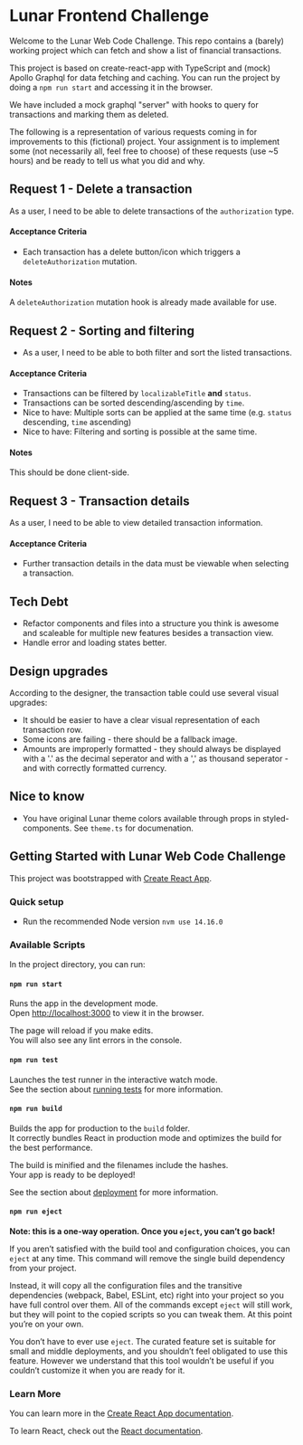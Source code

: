 # Lunar Frontend Challenge

Welcome to the Lunar Web Code Challenge. This repo contains a (barely) working project which can fetch and show a list of financial transactions.

This project is based on create-react-app with TypeScript and (mock) Apollo Graphql for data fetching and caching. You can run the project by doing a `npm run start` and accessing it in the browser.

We have included a mock graphql "server" with hooks to query for transactions and marking them as deleted.

The following is a representation of various requests coming in for improvements to this (fictional) project. Your assignment is to implement some (not necessarily all, feel free to choose) of these requests (use ~5 hours) and be ready to tell us what you did and why.

## Request 1 - Delete a transaction
As a user, I need to be able to delete transactions of the `authorization` type.

#### Acceptance Criteria
- Each transaction has a delete button/icon which triggers a `deleteAuthorization` mutation.

#### Notes
A `deleteAuthorization` mutation hook is already made available for use.

## Request 2 - Sorting and filtering
- As a user, I need to be able to both filter and sort the listed transactions.

#### Acceptance Criteria
- Transactions can be filtered by `localizableTitle` **and** `status`.
- Transactions can be sorted descending/ascending by `time`.
- Nice to have: Multiple sorts can be applied at the same time (e.g. `status` descending, `time` ascending)
- Nice to have: Filtering and sorting is possible at the same time.

#### Notes
This should be done client-side.

## Request 3 - Transaction details
As a user, I need to be able to view detailed transaction information.

#### Acceptance Criteria
- Further transaction details in the data must be viewable when selecting a transaction.

## Tech Debt
- Refactor components and files into a structure you think is awesome and scaleable for multiple new features besides a transaction view.
- Handle error and loading states better.

## Design upgrades
According to the designer, the transaction table could use several visual upgrades:
- It should be easier to have a clear visual representation of each transaction row.
- Some icons are failing - there should be a fallback image.
- Amounts are improperly formatted - they should always be displayed with a '.' as the decimal seperator and with a ',' as thousand seperator - and with correctly formatted currency.

## Nice to know
- You have original Lunar theme colors available through props in styled-components. See `theme.ts` for documenation.

## Getting Started with Lunar Web Code Challenge
This project was bootstrapped with [Create React App](https://github.com/facebook/create-react-app).

### Quick setup
- Run the recommended Node version `nvm use 14.16.0`

### Available Scripts
In the project directory, you can run:

#### `npm run start`
Runs the app in the development mode.\
Open [http://localhost:3000](http://localhost:3000) to view it in the browser.

The page will reload if you make edits.\
You will also see any lint errors in the console.

#### `npm run test`
Launches the test runner in the interactive watch mode.\
See the section about [running tests](https://facebook.github.io/create-react-app/docs/running-tests) for more information.

#### `npm run build`
Builds the app for production to the `build` folder.\
It correctly bundles React in production mode and optimizes the build for the best performance.

The build is minified and the filenames include the hashes.\
Your app is ready to be deployed!

See the section about [deployment](https://facebook.github.io/create-react-app/docs/deployment) for more information.

#### `npm run eject`
**Note: this is a one-way operation. Once you `eject`, you can’t go back!**

If you aren’t satisfied with the build tool and configuration choices, you can `eject` at any time. This command will remove the single build dependency from your project.

Instead, it will copy all the configuration files and the transitive dependencies (webpack, Babel, ESLint, etc) right into your project so you have full control over them. All of the commands except `eject` will still work, but they will point to the copied scripts so you can tweak them. At this point you’re on your own.

You don’t have to ever use `eject`. The curated feature set is suitable for small and middle deployments, and you shouldn’t feel obligated to use this feature. However we understand that this tool wouldn’t be useful if you couldn’t customize it when you are ready for it.

### Learn More
You can learn more in the [Create React App documentation](https://facebook.github.io/create-react-app/docs/getting-started).

To learn React, check out the [React documentation](https://reactjs.org/).
